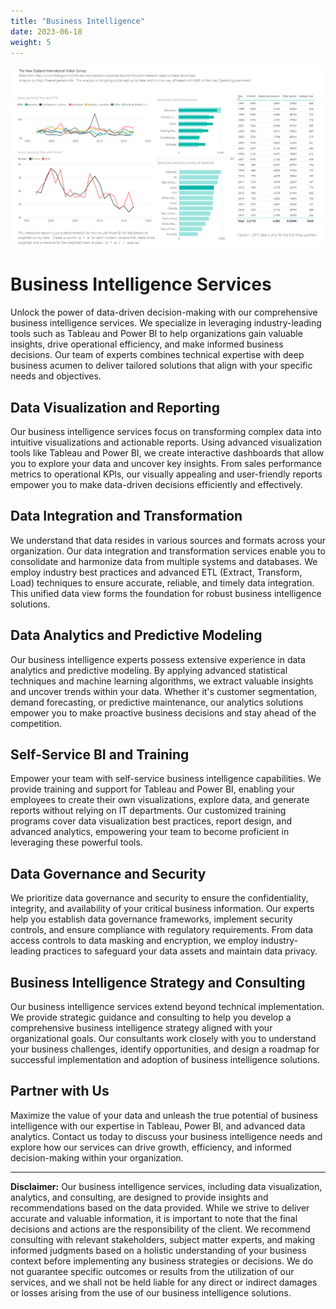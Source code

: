 ```yaml
---
title: "Business Intelligence"
date: 2023-06-18
weight: 5
---
```


![Business Intelligence](/images/bi_website.png)

# Business Intelligence Services

Unlock the power of data-driven decision-making with our comprehensive business intelligence services. We specialize in leveraging industry-leading tools such as Tableau and Power BI to help organizations gain valuable insights, drive operational efficiency, and make informed business decisions. Our team of experts combines technical expertise with deep business acumen to deliver tailored solutions that align with your specific needs and objectives.

## Data Visualization and Reporting

Our business intelligence services focus on transforming complex data into intuitive visualizations and actionable reports. Using advanced visualization tools like Tableau and Power BI, we create interactive dashboards that allow you to explore your data and uncover key insights. From sales performance metrics to operational KPIs, our visually appealing and user-friendly reports empower you to make data-driven decisions efficiently and effectively.

## Data Integration and Transformation

We understand that data resides in various sources and formats across your organization. Our data integration and transformation services enable you to consolidate and harmonize data from multiple systems and databases. We employ industry best practices and advanced ETL (Extract, Transform, Load) techniques to ensure accurate, reliable, and timely data integration. This unified data view forms the foundation for robust business intelligence solutions.

## Data Analytics and Predictive Modeling

Our business intelligence experts possess extensive experience in data analytics and predictive modeling. By applying advanced statistical techniques and machine learning algorithms, we extract valuable insights and uncover trends within your data. Whether it's customer segmentation, demand forecasting, or predictive maintenance, our analytics solutions empower you to make proactive business decisions and stay ahead of the competition.

## Self-Service BI and Training

Empower your team with self-service business intelligence capabilities. We provide training and support for Tableau and Power BI, enabling your employees to create their own visualizations, explore data, and generate reports without relying on IT departments. Our customized training programs cover data visualization best practices, report design, and advanced analytics, empowering your team to become proficient in leveraging these powerful tools.

## Data Governance and Security

We prioritize data governance and security to ensure the confidentiality, integrity, and availability of your critical business information. Our experts help you establish data governance frameworks, implement security controls, and ensure compliance with regulatory requirements. From data access controls to data masking and encryption, we employ industry-leading practices to safeguard your data assets and maintain data privacy.

## Business Intelligence Strategy and Consulting

Our business intelligence services extend beyond technical implementation. We provide strategic guidance and consulting to help you develop a comprehensive business intelligence strategy aligned with your organizational goals. Our consultants work closely with you to understand your business challenges, identify opportunities, and design a roadmap for successful implementation and adoption of business intelligence solutions.

## Partner with Us

Maximize the value of your data and unleash the true potential of business intelligence with our expertise in Tableau, Power BI, and advanced data analytics. Contact us today to discuss your business intelligence needs and explore how our services can drive growth, efficiency, and informed decision-making within your organization.

---

**Disclaimer:** Our business intelligence services, including data visualization, analytics, and consulting, are designed to provide insights and recommendations based on the data provided. While we strive to deliver accurate and valuable information, it is important to note that the final decisions and actions are the responsibility of the client. We recommend consulting with relevant stakeholders, subject matter experts, and making informed judgments based on a holistic understanding of your business context before implementing any business strategies or decisions. We do not guarantee specific outcomes or results from the utilization of our services, and we shall not be held liable for any direct or indirect damages or losses arising from the use of our business intelligence solutions.
